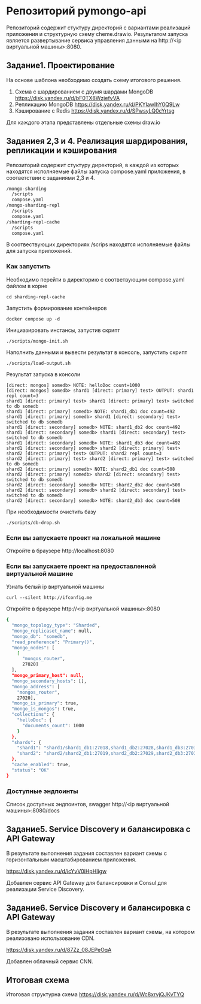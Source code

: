 # Репозиторий pymongo-api

Репозиторий содержит стуктуру директорий c вариантами реализаций приложения и структурную схему cheme.drawio. 
Результатом запуска является развертывание сервиса управления данными на http://<ip виртуальной машины>:8080.

## Задание1. Проектирование
На основе шаблона необходимо создать схему итогового решения.

1. Схема с шардированием с двумя шардами MongoDB  https://disk.yandex.ru/d/bF0TX8WzjefvVA 
2. Репликацию MongoDB  https://disk.yandex.ru/d/PKYlawIhY0Q9Lw
3. Кэширование с Redis https://disk.yandex.ru/d/SPwsyLQ0cYrtsg 

Для каждого этапа представлены отдельные схемы draw.io


## Заданиея 2,3 и 4. Реализация шардирования, репликации и кэширования
 
Репозиторий содержит стуктуру директорий, в каждой из которых находятся исполняемые файлы запуска compose.yaml приложения, 
в соответствии с заданиями 2,3 и 4.

```sh
/mongo-sharding
  /scripts
  compose.yaml
/mongo-sharding-repl
  /scripts
  compose.yaml
/sharding-repl-cache
  /scripts
  compose.yaml
```
В соотвествующих директориях /scrips находятся исполняемые файлы для запуска приложений.

### Как запустить

Необходимо перейти в директорию с соответвующим compose.yaml файлом в корне

```shell
cd sharding-repl-cache
```

Запустить формирование контейнеров

```shell
docker compose up -d
```

Инициазировать инстансы, запустив скрипт

```shell
./scripts/mongo-init.sh
```

Наполнить данными и вывести результат в консоль, запустить скрипт

```shell
./scripts/load-output.sh
```

Результат запуска в консоли

```shell
[direct: mongos] somedb> NOTE: helloDoc count=1000
[direct: mongos] somedb> shard1 [direct: primary] test> OUTPUT: shard1 repl count=3
shard1 [direct: primary] test> shard1 [direct: primary] test> switched to db somedb
shard1 [direct: primary] somedb> NOTE: shard1_db1 doc count=492
shard1 [direct: primary] somedb> shard1 [direct: secondary] test> switched to db somedb
shard1 [direct: secondary] somedb> NOTE: shard1_db2 doc count=492
shard1 [direct: secondary] somedb> shard1 [direct: secondary] test> switched to db somedb
shard1 [direct: secondary] somedb> NOTE: shard1_db3 doc count=492
shard1 [direct: secondary] somedb> shard2 [direct: primary] test> 
shard2 [direct: primary] test> OUTPUT: shard2 repl count=3
shard2 [direct: primary] test> shard2 [direct: primary] test> switched to db somedb
shard2 [direct: primary] somedb> NOTE: shard2_db1 doc count=508
shard2 [direct: primary] somedb> shard2 [direct: secondary] test> switched to db somedb
shard2 [direct: secondary] somedb> NOTE: shard2_db2 doc count=508
shard2 [direct: secondary] somedb> shard2 [direct: secondary] test> switched to db somedb
shard2 [direct: secondary] somedb> NOTE: shard2_db3 doc count=508
```

При необходимости очистить базу

```shell
./scripts/db-drop.sh
```

### Если вы запускаете проект на локальной машине

Откройте в браузере http://localhost:8080

### Если вы запускаете проект на предоставленной виртуальной машине

Узнать белый ip виртуальной машины

```shell
curl --silent http://ifconfig.me
```

Откройте в браузере http://<ip виртуальной машины>:8080

```sh
{
  "mongo_topology_type": "Sharded",
  "mongo_replicaset_name": null,
  "mongo_db": "somedb",
  "read_preference": "Primary()",
  "mongo_nodes": [
    [
      "mongos_router",
      27020]
  ],
  "mongo_primary_host": null,
  "mongo_secondary_hosts": [],
  "mongo_address": [
    "mongos_router",
    27020],
  "mongo_is_primary": true,
  "mongo_is_mongos": true,
  "collections": {
    "helloDoc": {
      "documents_count": 1000
    }
  },
  "shards": {
    "shard1": "shard1/shard1_db1:27018,shard1_db2:27028,shard1_db3:27038",
    "shard2": "shard2/shard2_db1:27019,shard2_db2:27029,shard2_db3:27039"
  },
  "cache_enabled": true,
  "status": "OK"
}
```

### Доступные эндпоинты

Список доступных эндпоинтов, swagger http://<ip виртуальной машины>:8080/docs

## Задание5. Service Discovery и балансировка с API Gateway

В результате выполнения задания составлен вариант схемы с горизонтальным масштабированием приложения.

https://disk.yandex.ru/d/icYvV0iHpHIigw

Добавлен сервис API Gateway для балансировки и Consul для реализации Service Discovery.


## Задание6. Service Discovery и балансировка с API Gateway
В результате выполнения задания составлен вариант  схемы, на котором реализовано использование CDN. 

https://disk.yandex.ru/d/87Zz_08JEPeOqA

Добавлен облачный сервис CNN.


## Итоговая схема

Итоговая структурна схема  https://disk.yandex.ru/d/Wc8xrvjQJKvTYQ


